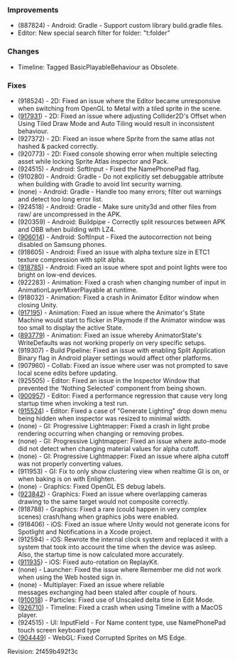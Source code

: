 ### Improvements

*   (887824) - Android: Gradle - Support custom library build.gradle files.
*   Editor: New special search filter for folder: "t:folder"

### Changes

*   Timeline: Tagged BasicPlayableBehaviour as Obsolete.

### Fixes

*   (918524) - 2D: Fixed an issue where the Editor became unresponsive when switching from OpenGL to Metal with a tiled sprite in the scene.
*   ([917931](https://issuetracker.unity3d.com/product/unity/issues/guid/917931/)) - 2D: Fixed an issue where adjusting Collider2D's Offset when Using Tiled Draw Mode and Auto Tiling would result in inconsistent behaviour.
*   (927372) - 2D: Fixed an issue where Sprite from the same atlas not hashed & packed correctly.
*   (920773) - 2D: Fixed console showing error when multiple selecting asset while locking Sprite Atlas inspector and Pack.
*   (924515) - Android: SoftInput - Fixed the NamePhonePad flag.
*   (910280) - Android: Gradle - Do not explicitly set debuggable attribute when building with Gradle to avoid lint security warning.
*   (none) - Android: Gradle - Handle too many errors; filter out warnings and detect too long error list.
*   (924518) - Android: Gradle - Make sure unity3d and other files from raw/ are uncompressed in the APK.
*   (920359) - Android: Buildpipe - Correctly split resources between APK and OBB when building with LZ4.
*   ([906014](https://issuetracker.unity3d.com/product/unity/issues/guid/906014/)) - Android: SoftInput - Fixed the autocorrection not being disabled on Samsung phones.
*   (918605) - Android: Fixed an issue with alpha texture size in ETC1 texture compression with split alpha.
*   ([918785](https://issuetracker.unity3d.com/product/unity/issues/guid/918785/)) - Android: Fixed an issue where spot and point lights were too bright on low-end devices.
*   (922283) - Animation: Fixed a crash when changing number of input in AnimationLayerMixerPlayable at runtime.
*   (918032) - Animation: Fixed a crash in Animator Editor window when closing Unity.
*   ([917195](https://issuetracker.unity3d.com/product/unity/issues/guid/917195/)) - Animation: Fixed an issue where the Animator's State Machine would start to flicker in Playmode if the Animator window was too small to display the active State.
*   ([893779](https://issuetracker.unity3d.com/product/unity/issues/guid/893779/)) - Animation: Fixed an issue whereby AnimatorState's WriteDefaults was not working properly on very specific setups.
*   (919307) - Build Pipeline: Fixed an issue with enabling Split Application Binary flag in Android player settings would affect other platforms.
*   (907960) - Collab: Fixed an issue where user was not prompted to save local scene edits before updating.
*   (925505) - Editor: Fixed an issue in the Inspector Window that prevented the 'Nothing Selected' component from being shown.
*   ([900957](https://issuetracker.unity3d.com/product/unity/issues/guid/900957/)) - Editor: Fixed a performance regression that cause very long startup time when invoking a test run.
*   ([915524](https://issuetracker.unity3d.com/product/unity/issues/guid/915524/)) - Editor: Fixed a case of "Generate Lighting" drop down menu being hidden when inspector was resized to minimal width.
*   (none) - GI: Progressive Lightmapper: Fixed a crash in light probe rendering occurring when changing or removing probes.
*   (none) - GI: Progressive Lightmapper: Fixed an issue where auto-mode did not detect when changing material values for alpha cutoff.
*   (none) - GI: Progressive Lightmapper: Fixed an issue where alpha cutoff was not properly converting values.
*   (911953) - GI: Fix to only show clustering view when realtime GI is on, or when baking is on with Enlighten.
*   (none) - Graphics: Fixed OpenGL ES debug labels.
*   ([923842](https://issuetracker.unity3d.com/product/unity/issues/guid/923842/)) - Graphics: Fixed an issue where overlapping cameras drawing to the same target would not composite correctly.
*   (918788) - Graphics: Fixed a rare (could happen in very complex scenes) crash/hang when graphics jobs were enabled.
*   (918406) - iOS: Fixed an issue where Unity would not generate icons for Spotlight and Notifications in a Xcode project.
*   (912594) - iOS: Rewrote the internal clock system and replaced it with a system that took into account the time when the device was asleep. Also, the startup time is now calculated more accurately.
*   ([911935](https://issuetracker.unity3d.com/product/unity/issues/guid/911935/)) - iOS: Fixed auto-rotation on ReplayKit.
*   (none) - Launcher: Fixed the issue where Remember me did not work when using the Web hosted sign in.
*   (none) - Multiplayer: Fixed an issue where reliable messages exchanging had been staled after couple of hours.
*   ([910018](https://issuetracker.unity3d.com/product/unity/issues/guid/910018/)) - Particles: Fixed use of Unscaled delta time in Edit Mode.
*   ([926710](https://issuetracker.unity3d.com/product/unity/issues/guid/926710/)) - Timeline: Fixed a crash when using Timeline with a MacOS player.
*   (924515) - UI: InputField - For Name content type, use NamePhonePad touch screen keyboard type
*   ([904449](https://issuetracker.unity3d.com/product/unity/issues/guid/917931/)) - WebGL: Fixed Corrupted Sprites on MS Edge.

Revision: 2f459b492f3c